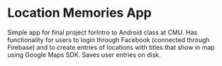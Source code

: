 # Location Memories App

Simple app for final project forIntro to Android class at CMU. Has functionality for users to login through Facebook (connected through Firebase)
and to create entries of locations with titles that show in map using Google Maps SDK. Saves user entries on disk.
